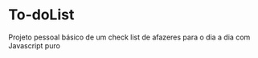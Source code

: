 # To-doList
Projeto pessoal básico de um check list de afazeres para o dia a dia com Javascript puro
